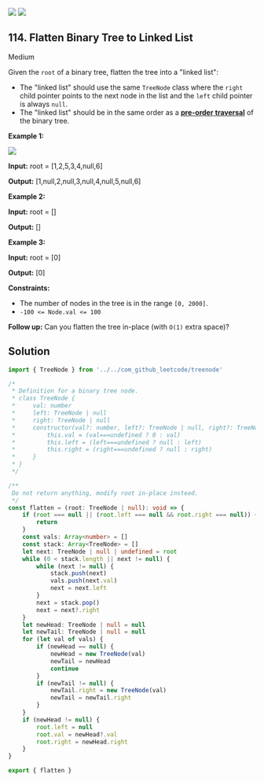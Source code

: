 [![](https://img.shields.io/github/stars/LeetCode-in-TypeScript/LeetCode-in-TypeScript?label=Stars&style=flat-square)](https://github.com/LeetCode-in-TypeScript/LeetCode-in-TypeScript)
[![](https://img.shields.io/github/forks/LeetCode-in-TypeScript/LeetCode-in-TypeScript?label=Fork%20me%20on%20GitHub%20&style=flat-square)](https://github.com/LeetCode-in-TypeScript/LeetCode-in-TypeScript/fork)

## 114\. Flatten Binary Tree to Linked List

Medium

Given the `root` of a binary tree, flatten the tree into a "linked list":

*   The "linked list" should use the same `TreeNode` class where the `right` child pointer points to the next node in the list and the `left` child pointer is always `null`.
*   The "linked list" should be in the same order as a [**pre-order** **traversal**](https://en.wikipedia.org/wiki/Tree_traversal#Pre-order,_NLR) of the binary tree.

**Example 1:**

![](https://assets.leetcode.com/uploads/2021/01/14/flaten.jpg)

**Input:** root = [1,2,5,3,4,null,6]

**Output:** [1,null,2,null,3,null,4,null,5,null,6] 

**Example 2:**

**Input:** root = []

**Output:** [] 

**Example 3:**

**Input:** root = [0]

**Output:** [0] 

**Constraints:**

*   The number of nodes in the tree is in the range `[0, 2000]`.
*   `-100 <= Node.val <= 100`

**Follow up:** Can you flatten the tree in-place (with `O(1)` extra space)?

## Solution

```typescript
import { TreeNode } from '../../com_github_leetcode/treenode'

/*
 * Definition for a binary tree node.
 * class TreeNode {
 *     val: number
 *     left: TreeNode | null
 *     right: TreeNode | null
 *     constructor(val?: number, left?: TreeNode | null, right?: TreeNode | null) {
 *         this.val = (val===undefined ? 0 : val)
 *         this.left = (left===undefined ? null : left)
 *         this.right = (right===undefined ? null : right)
 *     }
 * }
 */

/**
 Do not return anything, modify root in-place instead.
 */
const flatten = (root: TreeNode | null): void => {
    if (root === null || (root.left === null && root.right === null)) {
        return
    }
    const vals: Array<number> = []
    const stack: Array<TreeNode> = []
    let next: TreeNode | null | undefined = root
    while (0 < stack.length || next != null) {
        while (next != null) {
            stack.push(next)
            vals.push(next.val)
            next = next.left
        }
        next = stack.pop()
        next = next?.right
    }
    let newHead: TreeNode | null = null
    let newTail: TreeNode | null = null
    for (let val of vals) {
        if (newHead == null) {
            newHead = new TreeNode(val)
            newTail = newHead
            continue
        }
        if (newTail != null) {
            newTail.right = new TreeNode(val)
            newTail = newTail.right
        }
    }
    if (newHead != null) {
        root.left = null
        root.val = newHead?.val
        root.right = newHead.right
    }
}

export { flatten }
```